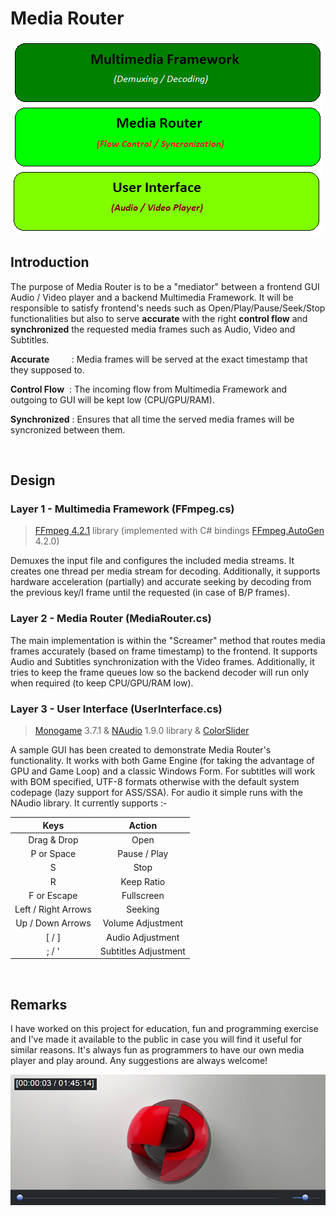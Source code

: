 # Media Router

<p align="center"><img src="readme1.png" /></p>


## Introduction
The purpose of Media Router is to be a "mediator" between a frontend GUI Audio / Video player and a backend Multimedia Framework. It will be responsible to satisfy frontend's needs such as Open/Play/Pause/Seek/Stop functionalities but also to serve __accurate__ with the right __control flow__ and __synchronized__ the requested media frames such as Audio, Video and Subtitles.

__Accurate__ &nbsp;&nbsp;&nbsp;&nbsp;&nbsp;&nbsp;&nbsp;&nbsp;: Media frames will be served at the exact timestamp that they supposed to.

__Control Flow__ &nbsp;: The incoming flow from Multimedia Framework and outgoing to GUI will be kept low (CPU/GPU/RAM).

__Synchronized__ : Ensures that all time the served media frames will be syncronized between them.

<br/>

## Design

### Layer 1 - Multimedia Framework (FFmpeg.cs)

> <a href="https://www.ffmpeg.org/">FFmpeg 4.2.1</a> library (implemented with C# bindings <a href="https://github.com/Ruslan-B/FFmpeg.AutoGen">FFmpeg.AutoGen</a> 4.2.0)

Demuxes the input file and configures the included media streams. It creates one thread per media stream for decoding. Additionally, it supports hardware acceleration (partially) and accurate seeking by decoding from the previous key/I frame until the requested (in case of B/P frames).

### Layer 2 - Media Router (MediaRouter.cs)

The main implementation is within the "Screamer" method that routes media frames accurately (based on frame timestamp) to the frontend. It supports Audio and Subtitles synchronization with the Video frames. Additionally, it tries to keep the frame queues low so the backend decoder will run only when required (to keep CPU/GPU/RAM low).

### Layer 3 - User Interface (UserInterface.cs)

> <a href="http://www.monogame.net/">Monogame</a> 3.7.1 & <a href="https://github.com/naudio/NAudio">NAudio</a> 1.9.0 library & <a href="https://www.codeproject.com/Tips/1193311/Csharp-Slider-Trackbar-Control-using-Windows-Forms">ColorSlider</a>

A sample GUI has been created to demonstrate Media Router's functionality. It works with both Game Engine (for taking the advantage of GPU and Game Loop) and a classic Windows Form. For subtitles will work with BOM specified, UTF-8 formats otherwise with the default system codepage (lazy support for ASS/SSA). For audio it simple runs with the NAudio library. It currently supports :- 


| Keys                  | Action                    |
| :-------------:       |:-------------:            |
| Drag & Drop           | Open                      |
| P or Space            | Pause / Play              |
| S                     | Stop                      |
| R                     | Keep Ratio                |
| F or Escape           | Fullscreen                |
| Left / Right Arrows   | Seeking                   |
| Up / Down Arrows      | Volume Adjustment         |
| [ / ]                 | Audio Adjustment          |
| ; / '                 | Subtitles Adjustment      |

<br/>

## Remarks
I have worked on this project for education, fun and programming exercise and I've made it available to the public in case you will find it useful for similar reasons. It's always fun as programmers to have our own media player and play around. Any suggestions are always welcome!

<p align="center"><img src="readme2.png" /></p>